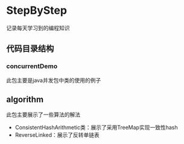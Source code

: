 # StepByStep
记录每天学习到的编程知识

## 代码目录结构

### concurrentDemo
此包主要是java并发包中类的使用的例子

## algorithm
此包主要展示了一些算法的解法

- ConsistentHashArithmetic类：展示了采用TreeMap实现一致性hash
- ReverseLinked：展示了反转单链表
